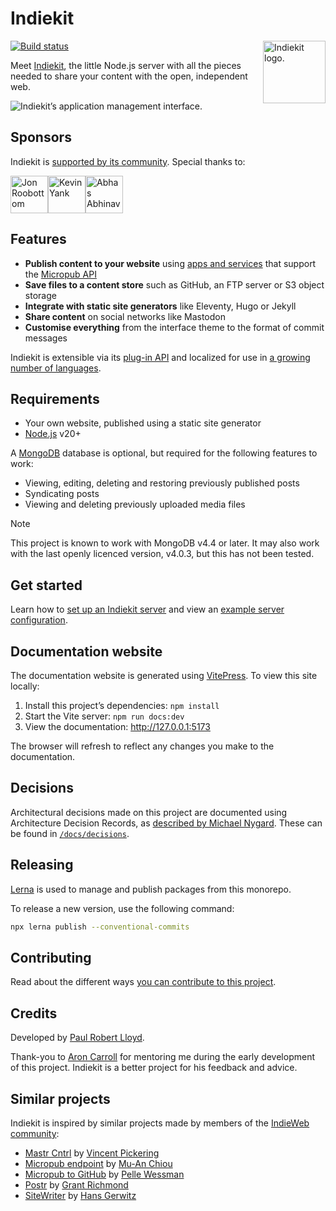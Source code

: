 # Indiekit

<img src="https://github.com/getindiekit.png?s=200" width="100" height="100" align="right" alt="Indiekit logo.">

[![Build status](https://github.com/getindiekit/indiekit/workflows/build/badge.svg)](https://github.com/getindiekit/indiekit/actions)

Meet [Indiekit](https://getindiekit.com), the little Node.js server with all the pieces needed to share your content with the open, independent web.

![Indiekit’s application management interface.](/docs/public/interface-light.png)

## Sponsors

Indiekit is [supported by its community](https://github.com/sponsors/getindiekit). Special thanks to:

<!-- sponsors-readme --><a href="https://github.com/roobottom"><img src="https://github.com/roobottom.png" width="60px" alt="Jon Roobottom" /></a><a href="https://github.com/sentience"><img src="https://github.com/sentience.png" width="60px" alt="Kevin Yank" /></a><a href="https://github.com/abhas"><img src="https://github.com/abhas.png" width="60px" alt="Abhas Abhinav" /></a><!-- sponsors-readme -->

## Features

- **Publish content to your website** using [apps and services](docs/clients.md) that support the [Micropub API](https://micropub.spec.indieweb.org)
- **Save files to a content store** such as GitHub, an FTP server or S3 object storage
- **Integrate with static site generators** like Eleventy, Hugo or Jekyll
- **Share content** on social networks like Mastodon
- **Customise everything** from the interface theme to the format of commit messages

Indiekit is extensible via its [plug-in API](docs/api/index.md) and localized for use in [a growing number of languages](docs/configuration/localisation.md).

## Requirements

- Your own website, published using a static site generator
- [Node.js](https://nodejs.org) v20+

A [MongoDB](https://www.mongodb.com) database is optional, but required for the following features to work:

- Viewing, editing, deleting and restoring previously published posts
- Syndicating posts
- Viewing and deleting previously uploaded media files

> [!NOTE]
> This project is known to work with MongoDB v4.4 or later. It may also work with the last openly licenced version, v4.0.3, but this has not been tested.

## Get started

Learn how to [set up an Indiekit server](docs/get-started.md) and view an [example server configuration](https://github.com/getindiekit/example-config).

## Documentation website

The documentation website is generated using [VitePress](https://vitepress.vuejs.org). To view this site locally:

1. Install this project’s dependencies: `npm install`
2. Start the Vite server: `npm run docs:dev`
3. View the documentation: <http://127.0.0.1:5173>

The browser will refresh to reflect any changes you make to the documentation.

## Decisions

Architectural decisions made on this project are documented using Architecture Decision Records, as [described by Michael Nygard](http://thinkrelevance.com/blog/2011/11/15/documenting-architecture-decisions). These can be found in [`/docs/decisions`](docs/decisions).

## Releasing

[Lerna](https://lerna.js.org) is used to manage and publish packages from this monorepo.

To release a new version, use the following command:

```sh
npx lerna publish --conventional-commits
```

## Contributing

Read about the different ways [you can contribute to this project](docs/contributing.md).

## Credits

Developed by [Paul Robert Lloyd](https://paulrobertlloyd.com).

Thank-you to [Aron Carroll](https://aroncarroll.com) for mentoring me during the early development of this project. Indiekit is a better project for his feedback and advice.

## Similar projects

Indiekit is inspired by similar projects made by members of the [IndieWeb community](https://indieweb.org):

- [Mastr Cntrl](https://github.com/vipickering/mastr-cntrl) by [Vincent Pickering](https://vincentp.me)
- [Micropub endpoint](https://github.com/muan/micropub-endpoint) by [Mu-An Chiou](https://muan.co)
- [Micropub to GitHub](https://github.com/voxpelli/webpage-micropub-to-github) by [Pelle Wessman](https://kodfabrik.se)
- [Postr](https://github.com/grantcodes/postr) by [Grant Richmond](https://grant.codes)
- [SiteWriter](https://github.com/gerwitz/sitewriter) by [Hans Gerwitz](https://hans.gerwitz.com)
